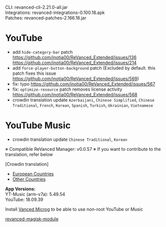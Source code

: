 CLI: revanced-cli-2.21.0-all.jar  
Integrations: revanced-integrations-0.100.18.apk  
Patches: revanced-patches-2.166.18.jar  

YouTube
==
- add `hide-category-bar` patch https://github.com/inotia00/ReVanced_Extended/issues/136 https://github.com/inotia00/ReVanced_Extended/issues/214
- add `force-player-button-background` patch (Excluded by default. this patch fixes this issue https://github.com/inotia00/ReVanced_Extended/issues/569)
- fix: typo https://github.com/inotia00/ReVanced_Extended/issues/567
- fix: `optimize-resource` patch removes license activity https://github.com/inotia00/ReVanced_Extended/issues/568
- crowdin translation update
`Azerbaijani`, `Chinese Simplified`, `Chinese Traditional`, `French`, `Korean`, `Spanish`, `Turkish`, `Ukrainian`, `Vietnamese`


YouTube Music
==
- crowdin translation update
`Chinese Traditional`, `Korean`


※ Compatible ReVanced Manager: v0.0.57
※ If you want to contribute to the translation, refer below

[Crowdin translation]
- [European Countries](https://crowdin.com/project/revancedextendedeu)
- [Other Countries](https://crowdin.com/project/revancedextended)
  
**App Versions:**  
YT-Music (arm-v7a): 5.49.54  
YouTube: 18.09.39  

Install [Vanced Microg](https://github.com/TeamVanced/VancedMicroG/releases) to be able to use non-root YouTube or Music  

[revanced-magisk-module](https://github.com/j-hc/revanced-magisk-module)  
